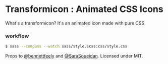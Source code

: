 Transformicon : Animated CSS Icons
======================

What's a transformicon? It's an animated icon made with pure CSS.

### workflow

```bash
$ sass --compass --watch sass/style.scss:css/style.css
```

Props to [@bennettfeely](http://twitter.com/bennettfeely) and [@SaraSoueidan](http://twitter.com/SaraSoueidan).
Licensed under MIT.